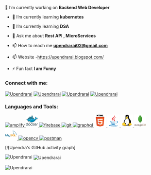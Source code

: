 🔭 I’m currently working on **Backend Web Developer**

- 🌱 I’m currently learning **kubernetes**
- 🌱 I’m currently learning **DSA**

- 💬 Ask me about **Rest API , MicroServices**

- 📫 How to reach me **upendrarai02@gmail.com**
- 📫 Website -https://upendrarai.blogspot.com/
- ⚡ Fun fact **I am Funny**
<h3 align="left">Connect with me:</h3>
<p align="left">
<a href="https://twitter.com/LuckyRai27?t=wLpaKkqX-6cFe_-xyhjqiA&s=09" target="blank"><img align="center" src="https://raw.githubusercontent.com/rahuldkjain/github-profile-readme-generator/master/src/images/icons/Social/twitter.svg" alt="Upendrarai" height="30" width="40" /></a>
<a href="https://www.linkedin.com/in/upendra-rai-66b8a1163" target="blank"><img align="center" src="https://raw.githubusercontent.com/rahuldkjain/github-profile-readme-generator/master/src/images/icons/Social/linked-in-alt.svg" alt="Upendrarai" height="30" width="40" /></a>
<a href="https://instagram.com/mr._rai01?igshid=ZDdkNTZiNTM=" target="blank"><img align="center" src="https://raw.githubusercontent.com/rahuldkjain/github-profile-readme-generator/master/src/images/icons/Social/instagram.svg" alt="Upendrarai" height="30" width="40" /></a>
<a href="https://www.youtube.com/@developertouch3014/featured" target="blank"><img align="center" src="https://raw.githubusercontent.com/Upendrarai/github-profile-readme-generator/master/src/images/icons/Social/youtube.svg" alt="Upendrarai" height="30" width="40" /></a>
</p>
<h3 align="left">Languages and Tools:</h3>
<p align="left"> <a href="https://aws.amazon.com/amplify/" target="_blank" rel="noreferrer"> <img src="https://docs.amplify.aws/assets/logo-dark.svg" alt="amplify" width="40" height="40"/> </a> <a href="https://developer.android.com" target="_blank" rel="noreferrer"> </a>  <a href="https://www.docker.com/" target="_blank" rel="noreferrer"> <img src="https://raw.githubusercontent.com/devicons/devicon/master/icons/docker/docker-original-wordmark.svg" alt="docker" width="40" height="40"/> </a> <a href="https://firebase.google.com/" target="_blank" rel="noreferrer"> <img src="https://www.vectorlogo.zone/logos/firebase/firebase-icon.svg" alt="firebase" width="40" height="40"/> </a> <a href="https://cloud.google.com" target="_blank" rel="noreferrer"> </a> <a href="https://git-scm.com/" target="_blank" rel="noreferrer"> <img src="https://www.vectorlogo.zone/logos/git-scm/git-scm-icon.svg" alt="git" width="40" height="40"/> </a> <a href="https://graphql.org" target="_blank" rel="noreferrer"> <img src="https://www.vectorlogo.zone/logos/graphql/graphql-icon.svg" alt="graphql" width="40" height="40"/> </a> <a href="https://www.w3.org/html/" target="_blank" rel="noreferrer"> <img src="https://raw.githubusercontent.com/devicons/devicon/master/icons/html5/html5-original-wordmark.svg" alt="html5" width="40" height="40"/> </a>  <a href="https://www.java.com" target="_blank" rel="noreferrer"> <img src="https://raw.githubusercontent.com/devicons/devicon/master/icons/java/java-original.svg" alt="java" width="40" height="40"/> </a> <a href="https://developer.mozilla.org/en-US/docs/Web/JavaScript" target="_blank" rel="noreferrer">  </a>  <a href="https://www.linux.org/" target="_blank" rel="noreferrer"> <img src="https://raw.githubusercontent.com/devicons/devicon/master/icons/linux/linux-original.svg" alt="linux" width="40" height="40"/> </a> <a href="https://www.mongodb.com/" target="_blank" rel="noreferrer"> <img src="https://raw.githubusercontent.com/devicons/devicon/master/icons/mongodb/mongodb-original-wordmark.svg" alt="mongodb" width="40" height="40"/> </a> <a href="https://www.mysql.com/" target="_blank" rel="noreferrer"> <img src="https://raw.githubusercontent.com/devicons/devicon/master/icons/mysql/mysql-original-wordmark.svg" alt="mysql" width="40" height="40"/> </a> <a href="https://nextjs.org/" target="_blank" rel="noreferrer">  </a> <a href="https://nodejs.org" target="_blank" rel="noreferrer">  </a> <a href="https://opencv.org/" target="_blank" rel="noreferrer"> <img src="https://www.vectorlogo.zone/logos/opencv/opencv-icon.svg" alt="opencv" width="40" height="40"/> </a> <a href="https://postman.com" target="_blank" rel="noreferrer"> <img src="https://www.vectorlogo.zone/logos/getpostman/getpostman-icon.svg" alt="postman" width="40" height="40"/> </a> <a href="https://www.python.org" target="_blank" rel="noreferrer">  </a> <a href="https://reactnative.dev/" target="_blank" rel="noreferrer">  </a> <a href="https://redux.js.org" target="_blank" rel="noreferrer">  </a> <a href="https://tailwindcss.com/" target="_blank" rel="noreferrer">  </a> <a href="https://www.tensorflow.org" target="_blank" rel="noreferrer">  </a> <a href="https://unity.com/" target="_blank" rel="noreferrer">  </a>  </p>
[![Upendra's GitHub activity graph]
<p><img align="left" src="https://github-readme-stats.vercel.app/api/top-langs?username=Upendrarai&show_icons=true&locale=en&layout=compact&theme=tokyonight" alt="Upendrarai" /></p>
<p>&nbsp;<img align="center" src="https://github-readme-stats.vercel.app/api?username=Upendrarai&show_icons=true&locale=en&theme=tokyonight" alt="Upendrarai" /></p>
<p><img align="center" src="https://github-readme-streak-stats.herokuapp.com/?user=Upendrarai&&theme=tokyonight" alt="Upendrarai" /></p>
